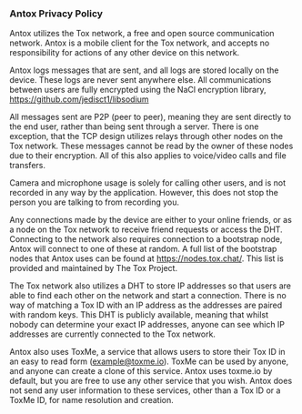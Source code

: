 ### Antox Privacy Policy

Antox utilizes the Tox network, a free and open source communication network. Antox is a mobile client for the Tox network, and accepts no responsibility for actions of any other device on this network.

Antox logs messages that are sent, and all logs are stored locally on the device. These logs are never sent anywhere else. All communications between users are fully encrypted using the NaCl encryption library,
https://github.com/jedisct1/libsodium

All messages sent are P2P (peer to peer), meaning they are sent directly to the end user, rather than being sent through a server. There is one exception, that the TCP design utilizes relays through other nodes on the Tox network. These messages cannot be read by the owner of these nodes due to their encryption. All of this also applies to voice/video calls and file transfers.

Camera and microphone usage is solely for calling other users, and is not recorded in any way by the application. However, this does not stop the person you are talking to from recording you.

Any connections made by the device are either to your online friends, or as a node on the Tox network to receive friend requests or access the DHT. Connecting to the network also requires connection to a bootstrap node, Antox will connect to one of these at random. A full list of the bootstrap nodes that Antox uses can be found at
https://nodes.tox.chat/.
This list is provided and maintained by The Tox Project.

The Tox network also utilizes a DHT to store IP addresses so that users are able to find each other on the network and start a connection. There is no way of matching a Tox ID with an IP address as the addresses are paired with random keys. This DHT is publicly available, meaning that whilst nobody can determine your exact IP addresses, anyone can see which IP addresses are currently connected to the Tox network.

Antox also uses ToxMe, a service that allows users to store their Tox ID in an easy to read form (example@toxme.io). ToxMe can be used by anyone, and anyone can create a clone of this service. Antox uses toxme.io by default, but you are free to use any other service that you wish. Antox does not send any user information to these services, other than a Tox ID or a ToxMe ID, for name resolution and creation.
